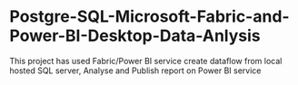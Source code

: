 # Postgre-SQL-Microsoft-Fabric-and-Power-BI-Desktop-Data-Anlysis
This project has used Fabric/Power BI service create dataflow from local hosted SQL server, Analyse and Publish report on Power BI service
